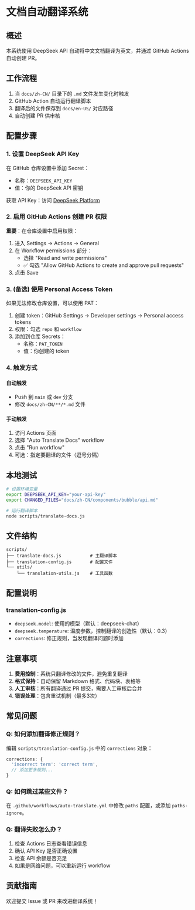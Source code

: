# 文档自动翻译系统

## 概述

本系统使用 DeepSeek API 自动将中文文档翻译为英文，并通过 GitHub Actions 自动创建 PR。

## 工作流程

1. 当 `docs/zh-CN/` 目录下的 `.md` 文件发生变化时触发
2. GitHub Action 自动运行翻译脚本
3. 翻译后的文件保存到 `docs/en-US/` 对应路径
4. 自动创建 PR 供审核

## 配置步骤

### 1. 设置 DeepSeek API Key

在 GitHub 仓库设置中添加 Secret：
- 名称：`DEEPSEEK_API_KEY`
- 值：你的 DeepSeek API 密钥

获取 API Key：访问 [DeepSeek Platform](https://platform.deepseek.com/)

### 2. 启用 GitHub Actions 创建 PR 权限

**重要**：在仓库设置中启用权限：
1. 进入 Settings → Actions → General
2. 在 Workflow permissions 部分：
   - 选择 "Read and write permissions"
   - ✅ 勾选 "Allow GitHub Actions to create and approve pull requests"
3. 点击 Save

### 3. (备选) 使用 Personal Access Token

如果无法修改仓库设置，可以使用 PAT：

1. 创建 token：GitHub Settings → Developer settings → Personal access tokens
2. 权限：勾选 `repo` 和 `workflow`
3. 添加到仓库 Secrets：
   - 名称：`PAT_TOKEN`
   - 值：你创建的 token

### 4. 触发方式

#### 自动触发
- Push 到 `main` 或 `dev` 分支
- 修改 `docs/zh-CN/**/*.md` 文件

#### 手动触发
1. 访问 Actions 页面
2. 选择 "Auto Translate Docs" workflow
3. 点击 "Run workflow"
4. 可选：指定要翻译的文件（逗号分隔）

## 本地测试

```bash
# 设置环境变量
export DEEPSEEK_API_KEY="your-api-key"
export CHANGED_FILES="docs/zh-CN/components/bubble/api.md"

# 运行翻译脚本
node scripts/translate-docs.js
```

## 文件结构

```
scripts/
├── translate-docs.js           # 主翻译脚本
├── translation-config.js       # 配置文件
└── utils/
    └── translation-utils.js    # 工具函数
```

## 配置说明

### translation-config.js

- `deepseek.model`: 使用的模型（默认：deepseek-chat）
- `deepseek.temperature`: 温度参数，控制翻译的创造性（默认：0.3）
- `corrections`: 修正规则，当发现翻译问题时添加

## 注意事项

1. **费用控制**：系统只翻译修改的文件，避免重复翻译
2. **格式保持**：自动保留 Markdown 格式、代码块、表格等
3. **人工审核**：所有翻译通过 PR 提交，需要人工审核后合并
4. **错误处理**：包含重试机制（最多3次）

## 常见问题

### Q: 如何添加翻译修正规则？

编辑 `scripts/translation-config.js` 中的 `corrections` 对象：

```javascript
corrections: {
  'incorrect term': 'correct term',
  // 添加更多规则...
}
```

### Q: 如何跳过某些文件？

在 `.github/workflows/auto-translate.yml` 中修改 `paths` 配置，或添加 `paths-ignore`。

### Q: 翻译失败怎么办？

1. 检查 Actions 日志查看错误信息
2. 确认 API Key 是否正确设置
3. 检查 API 余额是否充足
4. 如果是网络问题，可以重新运行 workflow

## 贡献指南

欢迎提交 Issue 或 PR 来改进翻译系统！